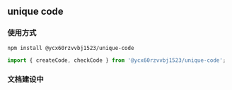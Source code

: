 ## unique code

### 使用方式
```shell
npm install @ycx60rzvvbj1523/unique-code
```

```ts
import { createCode, checkCode } from '@ycx60rzvvbj1523/unique-code';
```

### 文档建设中